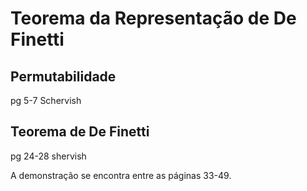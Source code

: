 # Teorema da Representação de De Finetti

## Permutabilidade 

pg 5-7 Schervish

## Teorema de De Finetti

pg 24-28 shervish

A demonstração se encontra entre as páginas 33-49.  